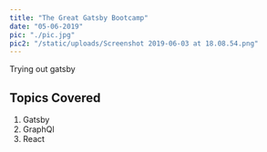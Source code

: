 ```yaml
---
title: "The Great Gatsby Bootcamp"
date: "05-06-2019"
pic: "./pic.jpg"
pic2: "/static/uploads/Screenshot 2019-06-03 at 18.08.54.png"
---
```


Trying out gatsby

<!-- ![Pic](./pic.png) -->

## Topics Covered

1. Gatsby
2. GraphQl
3. React